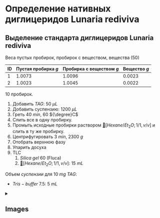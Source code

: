 # Определение нативных диглицеридов **Lunaria rediviva**

## Выделение стандарта диглицеридов **Lunaria rediviva**

Веса пустых пробирок, пробирок с веществом, вещества (50)

| ID  | Пустая пробирка $g$ | Пробирка с веществом $g$ | Вещество $g$ |
| --- | ------------------- | ------------------------ | ------------ |
| 1   | 1.0073              | 1.0096                   | 0.0023       |
| 2   | 1.0023              | 1.0045                   | 0.0022       |

10 пробирок.

1. Добавить $TAG$: 50 $\mu L$
2. Добавить суспензию: 1200 $\mu L$
3. Греть 40 $min$, 60 ${\degree}C$
4. Слить все в одну пробирку.
5. Промыть исходные пробирки раствором [🔗][hexaneet_2o]$[Hexane/Et_2O; 1/1, v/v]$ и слить в ту же пробирку.
6. Центрифугировать 3 $min$, 2300 $g$
7. Отобрать верхнюю фазу
8. Упарить досуха
9. TLC
    1. $Silica\ gel\ 60$ (Fluca)
    2. [🔗][hexaneet_2o]$[Hexane/Et_2O; 1/1, v/v]$: 15 $mL$

Объем *суспензии* для 10 $mg$ $TAG$:
* $Tris-buffer$ 7.5: 5 $mL$

<details><summary>

## Images

</summary>
<img src="images/20240304_143855.jpg" width="256"/> <img src="images/20240304_185108.jpg" width="256"/>
</details>

[hexaneet_2o]: substances/mixtures.md#hexaneet_2o
